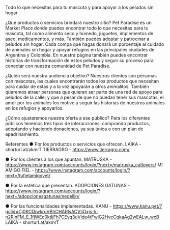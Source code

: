 Todo lo que necesitas para tu mascota y para apoyar a los peludos sin hogar

¿Qué productos o servicios brindará nuestro sitio?
Pet Paradise es un Market Place donde puedes encontrar todo lo que necesitas para tu mascota, tal como alimento seco y húmedo, juguetes, implementos de aseo, medicamentos, y más. También puedes adoptar y patrocinar a peludos sin hogar. Cada compa que hagas donará un porcentaje al cuidado de animales sin hogar y apoyar refugios en las principales ciudades de Argentina y Colombia. En nuestra página también puedes encontrar historias de transformación de estos peludos y seguir su proceso para conectar con nuestra comunidad de Pet Paradise.

¿Quién será nuestra audiencia objetivo? 
Nuestros clientes son personas con mascotas, las cuales encontrarán todos los productos que necesitan para cuidar de estas y a la vez apoyarán a otros animalitos. También queremos atraer personas que quieran ser parte de una red de apoyo para peludos de la calle; y que a pesar de que no puedan tener sus mascotas, el amor por los animales los motive a seguir las historias de nuestros animales en los refugios y apoyarlos.

¿Cómo ajustaremos nuestra oferta a ese público?
Para los diferentes públicos tenemos tres tipos de interacciones: comprando productos, adoptando y haciendo donaciones, ya sea única o con un plan de apadrinamiento. 

Referentes
●	Por los productos o servicios que ofrecen.
	LAIKA - shorturl.at/akmrT
	TIERRAGRO - https://www.tierragro.com/
  
●	Por los clientes a los que apuntan.
	MATRUSKA - https://www.instagram.com/accounts/login/?next=/matruska_catlovers/
  MI AMIGO FIEL - https://www.instagram.com/accounts/login/?next=/tufielamigovet/

●	Por la estética que presentan.
	ADOPCIONES GATUNAS - https://www.instagram.com/accounts/login/?next=/adopcionesgatunasmedellin/

●	Por las funcionalidades implementadas.
	KANU - https://www.kanu.pet/?gclid=Cj0KCQjwkruVBhCHARIsACVIiOxjs-k-n2RinFM_E_1fjWEc0ktljFh7CEvq3uVide4tFwiG2HvcCqkaAg2wEALw_wcB
  LAIKA - shorturl.at/akmrT

